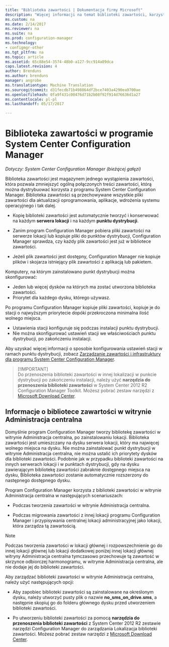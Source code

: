 ```yaml
---
title: "Biblioteka zawartości | Dokumentacja firmy Microsoft"
description: "Więcej informacji na temat biblioteki zawartości, korzystających z programu System Center Configuration Manager zmniejszyć ogólny rozmiar treści."
ms.custom: na
ms.date: 2/14/2017
ms.reviewer: na
ms.suite: na
ms.prod: configuration-manager
ms.technology:
- configmgr-other
ms.tgt_pltfrm: na
ms.topic: article
ms.assetid: 65c88e54-3574-48b0-a127-9cc914a89dca
caps.latest.revision: 4
author: Brenduns
ms.author: brenduns
manager: angrobe
ms.translationtype: Machine Translation
ms.sourcegitcommit: d31fecdb71b498864df2bce7403a4290ea9700ae
ms.openlocfilehash: 0fa9f431c00476d71b2b08f92f914d76636d1a27
ms.contentlocale: pl-pl
ms.lasthandoff: 05/17/2017

---
```

# <a name="the-content-library-in-system-center-configuration-manager"></a>Biblioteka zawartości w programie System Center Configuration Manager

*Dotyczy: System Center Configuration Manager (bieżącej gałęzi)*

Biblioteka zawartości jest magazynem jednego wystąpienia zawartości, która pozwala zmniejszyć ogólną połączonych treści zawartości, którą można dystrybuować korzysta z programu System Center Configuration Manager. Biblioteka zawartości są przechowywane wszystkie pliki zawartości dla aktualizacji oprogramowania, aplikacje, wdrożenia systemu operacyjnego i tak dalej.

 - Kopię biblioteki zawartości jest automatycznie tworzyć i konserwować na każdym **serwera lokacji** i na każdym **punktu dystrybucji**.

 - Zanim program Configuration Manager pobiera pliki zawartości na serwerze lokacji lub kopiuje pliki do punktów dystrybucji, Configuration Manager sprawdza, czy każdy plik zawartości jest już w bibliotece zawartości.
 - Jeżeli plik zawartości jest dostępny, Configuration Manager nie kopiuje plików i skojarza istniejący plik zawartości z aplikacją lub pakietem.

Komputery, na którym zainstalowano punkt dystrybucji można skonfigurować:

- Jeden lub więcej dysków na których ma zostać utworzona biblioteka zawartości.
- Priorytet dla każdego dysku, którego używasz.

Po programu Configuration Manager kopiuje pliki zawartości, kopiuje je do stacji o najwyższym priorytecie dopóki przekroczona minimalna ilość wolnego miejsca.
- Ustawienia stacji konfiguruje się podczas instalacji punktu dystrybucji.
- Nie można skonfigurować ustawień stacji we właściwościach punktu dystrybucji, po zakończeniu instalacji.


Aby uzyskać więcej informacji o sposobie konfigurowania ustawień stacji w ramach punktu dystrybucji, zobacz [Zarządzanie zawartości i infrastruktury dla programu System Center Configuration Manager](../../../core/servers/deploy/configure/manage-content-and-content-infrastructure.md).  


>  [!IMPORTANT]  
>  Do przenoszenia biblioteki zawartości w innej lokalizacji w punkcie dystrybucji po zakończeniu instalacji, należy użyć **narzędzia do przenoszenia biblioteki zawartości** w System Center 2012 R2 Configuration Manager Toolkit. Możesz pobrać zestaw narzędzi z [Microsoft Download Center](http://go.microsoft.com/fwlink/?LinkId=279566).  

## <a name="about-the-content-library-on-the-central-administration-site"></a>Informacje o bibliotece zawartości w witrynie Administracja centralna  
 Domyślnie program Configuration Manager tworzy bibliotekę zawartości w witrynie Administracja centralna, po zainstalowaniu lokacji. Biblioteka zawartości jest umieszczany na dysku serwera lokacji, który ma najwięcej wolnego miejsca na dysku. Nie można zainstalować punkt dystrybucji w witrynie Administracja centralna, nie można ustalić ich priorytety dysków dla biblioteki zawartości. Podobnie jak w przypadku biblioteki zawartości na innych serwerach lokacji i w punktach dystrybucji, gdy na dysku zawierającym bibliotekę zawartości zabraknie dostępnego miejsca na dysku, Biblioteka zawartości zostanie automatycznie rozszerzony do następnego dostępnego dysku.  

 Program Configuration Manager korzysta z biblioteki zawartości w witrynie Administracja centralna w następujących scenariuszach:  

-   Podczas tworzenia zawartości w witrynie Administracja centralna.  

-   Podczas migrowania zawartości z innej lokacji programu Configuration Manager i przypisywania centralnej lokacji administracyjnej jako lokacji, która zarządza tą zawartością.  

> [!NOTE]  
>  Podczas tworzenia zawartości w lokacji głównej i rozpowszechnienie go do innej lokacji głównej lub lokacji dodatkowej poniżej innej lokacji głównej witryny Administracja centralna tymczasowo przechowuje tą zawartość w skrzynce odbiorczej harmonogramu, w witrynie Administracja centralna, ale nie dodaje jej do biblioteki zawartości.  

 Aby zarządzać biblioteki zawartości w witrynie Administracja centralna, należy użyć następujących opcji:  

-   Aby zapobiec biblioteki zawartości są zainstalowane na określonym dysku, należy utworzyć pusty plik o nazwie **no_sms_on_drive.sms**, a następnie skopiuj go do folderu głównego dysku przed utworzeniem biblioteki zawartości.  

-   Po utworzeniu biblioteki zawartości za pomocą **narzędzia do przenoszenia biblioteki zawartości** z System Center 2012 R2 zestawie narzędzi Configuration Manager do zarządzania Lokalizacja biblioteki zawartości. Możesz pobrać zestaw narzędzi z [Microsoft Download Center](http://go.microsoft.com/fwlink/?LinkId=279566).  

